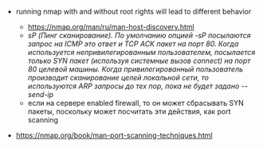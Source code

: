 

- running nmap with and without root rights will lead to different behavior
    - https://nmap.org/man/ru/man-host-discovery.html
    - *sP (Пинг сканирование). По умолчанию опцией -sP посылаются запрос на ICMP это ответ и TCP ACK пакет на порт 80. Когда используется непривилегированным пользователем, посылается только SYN пакет (используя системные вызов connect) на порт 80 целевой машины. Когда привилегированный пользователь производит сканирование целей локальной сети, то используются ARP запросы до тех пор, пока не будет задано --send-ip*
    - если на сервере enabled firewall, то он может сбрасывать SYN пакеты, поскольку может посчитать эти действия, как port scanning
    
- https://nmap.org/book/man-port-scanning-techniques.html
